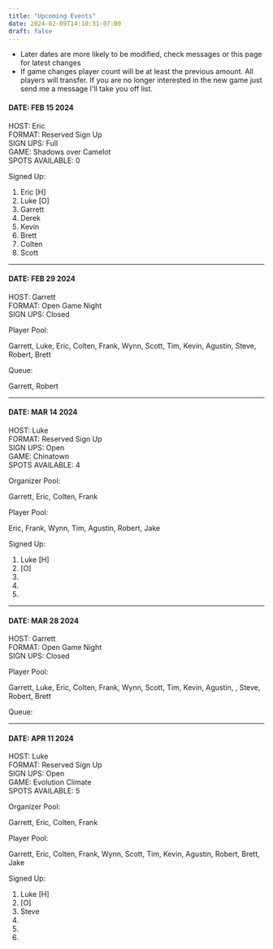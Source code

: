 ```yaml
---
title: "Upcoming Events"
date: 2024-02-09T14:10:31-07:00
draft: false
---
```


* Later dates are more likely to be modified, check messages or this page for latest changes
* If game changes player count will be at least the previous amount.  All players will transfer.  If you are no longer interested in the new game just send me a message I'll take you off list.

#### DATE: FEB 15 2024  
HOST: Eric  
FORMAT: Reserved Sign Up  
SIGN UPS: Full  
GAME: Shadows over Camelot  
SPOTS AVAILABLE: 0  

Signed Up:  

1. Eric [H]
2. Luke [O]
3. Garrett
4. Derek
5. Kevin
6. Brett
7. Colten
8. Scott

------

#### DATE: FEB 29 2024  
HOST: Garrett  
FORMAT: Open Game Night  
SIGN UPS: Closed  

Player Pool:

Garrett, Luke,  Eric, Colten, Frank, Wynn, Scott, Tim, Kevin, Agustin, Steve, Robert, Brett

Queue:

Garrett, Robert

------

#### DATE: MAR 14 2024
HOST: Luke  
FORMAT: Reserved Sign Up  
SIGN UPS: Open  
GAME: Chinatown  
SPOTS AVAILABLE: 4  

Organizer Pool:

Garrett, Eric, Colten, Frank

Player Pool:

Eric, Frank, Wynn, Tim, Agustin, Robert, Jake

Signed Up:

1. Luke [H]
2. [O]
3. 
4. 
5.

------

#### DATE: MAR 28 2024
HOST: Garrett  
FORMAT: Open Game Night  
SIGN UPS: Closed  

Player Pool:

Garrett, Luke,  Eric, Colten, Frank, Wynn, Scott, Tim, Kevin, Agustin, , Steve, Robert, Brett

Queue:

------

#### DATE: APR 11 2024
HOST: Luke  
FORMAT: Reserved Sign Up  
SIGN UPS: Open  
GAME: Evolution Climate  
SPOTS AVAILABLE: 5  

Organizer Pool:

Garrett, Eric, Colten, Frank

Player Pool:

Garrett, Eric, Colten, Frank, Wynn, Scott, Tim, Kevin, Agustin, Robert, Brett, Jake

Signed Up:

1) Luke [H]
2) [O]
3) Steve
4) 
5)
6)